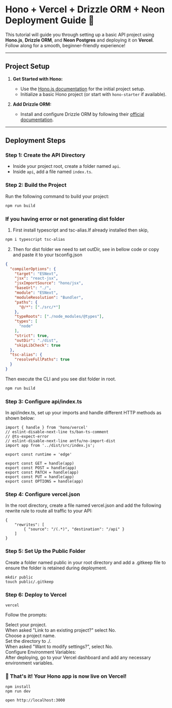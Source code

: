 # Hono + Vercel + Drizzle ORM + Neon Deployment Guide 🚀

This tutorial will guide you through setting up a basic API project using **Hono.js**, **Drizzle ORM**, and **Neon Postgres** and deploying it on **Vercel**. Follow along for a smooth, beginner-friendly experience!

---

## Project Setup

1. **Get Started with Hono:**
   - Use the [Hono.js documentation](https://hono.dev/docs/) for the initial project setup.
   - Initialize a basic Hono project (or start with `hono-starter` if available).

2. **Add Drizzle ORM:**
   - Install and configure Drizzle ORM by following their [official documentation](https://orm.drizzle.team/docs).

---

## Deployment Steps

### Step 1: Create the API Directory

- Inside your project root, create a folder named `api`.
- Inside `api`, add a file named `index.ts`.

### Step 2: Build the Project

Run the following command to build your project:
  
```bash
npm run build
```
### If you having error or not generating dist folder 
1. First install typescript and tsc-alias.If already installed then skip,
```bash
npm i typescript tsc-alias
```

2. Then for dist folder we need to set outDir, see in bellow code or copy and paste it to your tsconfig.json
```tsconfig.json
{
  "compilerOptions": {
    "target": "ESNext",
    "jsx": "react-jsx",
    "jsxImportSource": "hono/jsx",
    "baseUrl": "./",
    "module": "ESNext",
    "moduleResolution": "Bundler",
    "paths": {
      "@/*": ["./src/*"]
    },
    "typeRoots": ["./node_modules/@types"],
    "types": [
      "node"
    ],
    "strict": true,
    "outDir": "./dist",
    "skipLibCheck": true
  },
  "tsc-alias": {
    "resolveFullPaths": true
  }
}
```
Then execute the CLI and you see dist folder in root.
```bash
npm run build
```

### Step 3: Configure api/index.ts

In api/index.ts, set up your imports and handle different HTTP methods as shown below:

```
import { handle } from 'hono/vercel'
// eslint-disable-next-line ts/ban-ts-comment
// @ts-expect-error
// eslint-disable-next-line antfu/no-import-dist
import app from '../dist/src/index.js';

export const runtime = 'edge'

export const GET = handle(app)
export const POST = handle(app)
export const PATCH = handle(app)
export const PUT = handle(app)
export const OPTIONS = handle(app)

```
### Step 4: Configure vercel.json

In the root directory, create a file named vercel.json and add the following rewrite rule to route all traffic to your API:
```
{
    "rewrites": [
        { "source": "/(.*)", "destination": "/api" }
    ]
}

```

### Step 5: Set Up the Public Folder

Create a folder named public in your root directory and add a .gitkeep file to ensure the folder is retained during deployment.

```
mkdir public
touch public/.gitkeep
```
### Step 6: Deploy to Vercel

```
vercel
```
Follow the prompts:<br>

Select your project.<br>
When asked "Link to an existing project?" select No.<br>
Choose a project name.<br>
Set the directory to ./.<br>
When asked "Want to modify settings?", select No.<br>
Configure Environment Variables:<br>
After deploying, go to your Vercel dashboard and add any necessary environment variables.


### 🎉 That's it! Your Hono app is now live on Vercel!






```
npm install
npm run dev
```

```
open http://localhost:3000
```
